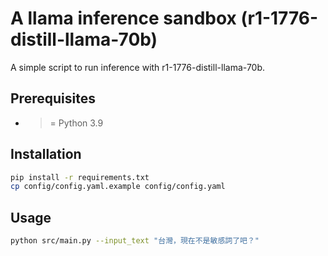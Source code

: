 # A llama inference sandbox (r1-1776-distill-llama-70b)

A simple script to run inference with r1-1776-distill-llama-70b.

## Prerequisites

- >= Python 3.9

## Installation

```bash
pip install -r requirements.txt
cp config/config.yaml.example config/config.yaml
```

## Usage

```bash
python src/main.py --input_text "台灣，現在不是敏感詞了吧？"
```
